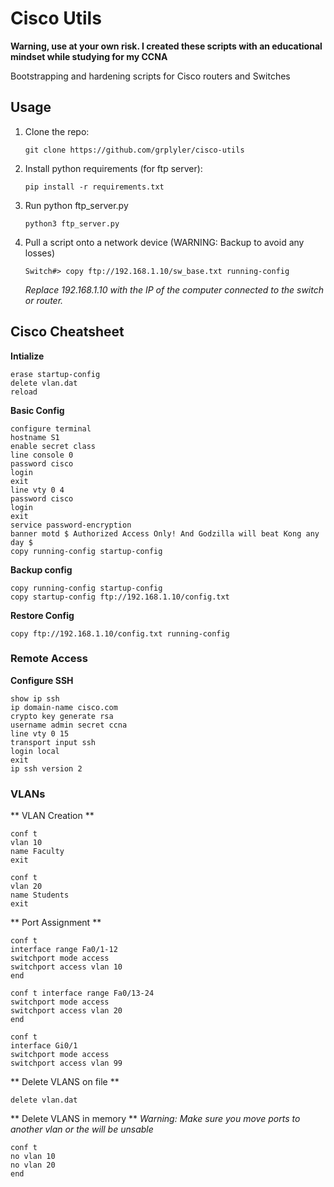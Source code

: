 # Cisco Utils

**Warning, use at your own risk. I created these scripts with an educational mindset while studying for my CCNA**

Bootstrapping and hardening scripts for Cisco routers and Switches

## Usage

1. Clone the repo: 

    ```
    git clone https://github.com/grplyler/cisco-utils
    ```
    
2. Install python requirements (for ftp server):

    ```
    pip install -r requirements.txt
    ```
    
3. Run python ftp_server.py

    ```
    python3 ftp_server.py
    ```
    
4. Pull a script onto a network device (WARNING: Backup to avoid any losses)

    ```
    Switch#> copy ftp://192.168.1.10/sw_base.txt running-config
    ```
    
    *Replace 192.168.1.10 with the IP of the computer connected to the switch or router.*
    
## Cisco Cheatsheet

**Intialize**

```
erase startup-config
delete vlan.dat
reload
```

**Basic Config**

```
configure terminal
hostname S1
enable secret class
line console 0
password cisco
login
exit
line vty 0 4
password cisco
login
exit
service password-encryption
banner motd $ Authorized Access Only! And Godzilla will beat Kong any day $
copy running-config startup-config
```

**Backup config**
```
copy running-config startup-config
copy startup-config ftp://192.168.1.10/config.txt
```

**Restore Config**
```
copy ftp://192.168.1.10/config.txt running-config
```

### Remote Access

**Configure SSH**

```ios
show ip ssh
ip domain-name cisco.com
crypto key generate rsa
username admin secret ccna
line vty 0 15
transport input ssh
login local
exit
ip ssh version 2
```

### VLANs

** VLAN Creation **

```
conf t
vlan 10
name Faculty
exit
```

```
conf t
vlan 20
name Students
exit
```

** Port Assignment **

```
conf t
interface range Fa0/1-12
switchport mode access
switchport access vlan 10
end
```

```
conf t interface range Fa0/13-24
switchport mode access
switchport access vlan 20
end
```

```
conf t
interface Gi0/1
switchport mode access
switchport access vlan 99
```

** Delete VLANS on file **

```
delete vlan.dat
```

** Delete VLANS in memory **
*Warning: Make sure you move ports to another vlan or the will be unsable*

```
conf t
no vlan 10
no vlan 20
end
```



